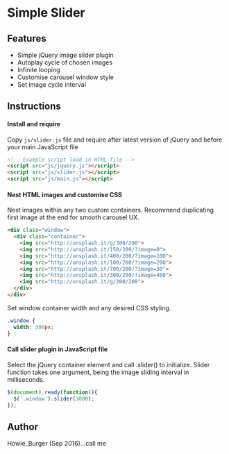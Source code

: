 # Simple Slider

## Features
- Simple jQuery image slider plugin
- Autoplay cycle of chosen images
- Infinite looping
- Customise carousel window style
- Set image cycle interval

## Instructions
#### Install and require
Copy ```js/slider.js``` file and require after latest version of jQuery and before your main JavaScript file
```html
<!-- Example script load in HTML file -->
<script src="js/jquery.js"></script>
<script src="js/slider.js"></script>
<script src="js/main.js"></script>
```

#### Nest HTML images and customise CSS
Nest images within any two custom containers. Recommend duplicating first image at the end for smooth carousel UX.
```html
<div class="window">
  <div class="container">
    <img src="http://unsplash.it/g/300/200">
    <img src="http://unsplash.it/150/200/?image=0">
    <img src="http://unsplash.it/400/200/?image=100">
    <img src="http://unsplash.it/100/200/?image=200">
    <img src="http://unsplash.it/700/200/?image=30">
    <img src="http://unsplash.it/300/200/?image=400">
    <img src="http://unsplash.it/g/300/200">
  </div>
</div>
```
Set window container width and any desired CSS styling.
```css
.window {
  width: 300px;
}
```

#### Call slider plugin in JavaScript file
Select the jQuery container element and call .slider() to initialize. Slider function takes one argument, being the image sliding interval in milliseconds.  

```javascript
$(document).ready(function(){
  $('.window').slider(3000);
});
```


## Author
Howie_Burger (Sep 2016)...call me

